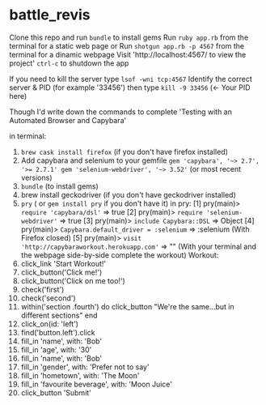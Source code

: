 # battle_revis

Clone this repo and run `bundle` to install gems
Run `ruby app.rb` from the terminal for a static web page or
Run `shotgun app.rb -p 4567` from the terminal for a dinamic webpage
Visit 'http://localhost:4567/ to view the project'
`ctrl-c` to shutdown the app


If you need to kill the server type
`lsof -wni tcp:4567`
Identify the correct server & PID (for example '33456') then type
`kill -9 33456` (<- Your PID here)


Though I'd write down the commands to complete 'Testing with an Automated Browser and Capybara'

in terminal:
1. `brew cask install firefox` (if you don't have firefox installed)
2. Add capybara and selenium to your gemfile
`gem 'capybara', '~> 2.7', '>= 2.7.1'
gem 'selenium-webdriver', '~> 3.52'`
(or most recent versions)
3. `bundle` (to install gems)
4. brew install geckodriver (if you don't have geckodriver installed)
5. `pry` ( or `gem install pry` if you don't have it)
in pry:
[1] pry(main)> `require 'capybara/dsl'` => true
[2] pry(main)> `require 'selenium-webdriver'` => true
[3] pry(main)> `include Capybara::DSL` => Object
[4] pry(main)> `Capybara.default_driver = :selenium` => :selenium
(With Firefox closed)
[5] pry(main)> `visit 'http://capybaraworkout.herokuapp.com'` => ""
(With your terminal and the webpage side-by-side complete the workout)
Workout:
1. click_link 'Start Workout!'
2. click_button('Click me!')
3. click_button('Click on me too!')
4. check('first')
5. check('second')
6. within('section .fourth') do
    click_button "We're the same...but in different sections"
   end
7. click_on(id: 'left')
8. find('button.left').click
9. fill_in 'name', with: 'Bob'
10. fill_in 'age', with: '30'
11. fill_in 'name', with: 'Bob'
12. fill_in 'gender', with: 'Prefer not to say'
13. fill_in 'hometown', with: 'The Moon'
14. fill_in 'favourite beverage', with: 'Moon Juice'
15. click_button 'Submit'
